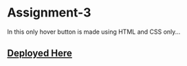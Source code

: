 # Assignment-3
In this only hover button is made using HTML and CSS only...

[Deployed Here](https://foodvilla.netlify.app/)
----
